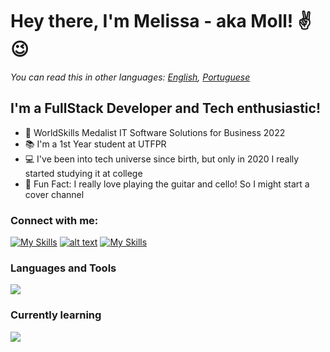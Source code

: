 # Hey there, I'm Melissa - aka Moll! ✌😉

*You can read this in other languages: [English](README.md), [Portuguese](README_PT.md)*

## I'm a FullStack Developer and Tech enthusiastic!
- 🥈 WorldSkills Medalist IT Software Solutions for Business 2022
- 📚 I'm a 1st Year student at UTFPR
- 💻 I've been into tech universe since birth, but only in 2020 I really started studying it at college
- 🎸 Fun Fact: I really love playing the guitar and cello! So I might start a cover channel

### Connect with me:
[![My Skills](https://skillicons.dev/icons?i=linkedin)](https://br.linkedin.com/in/melissa-moll-62318b18b)
[![alt text](https://skillicons.dev/icons?i=discord)](https://discord.com/ "moll#6294")
[![My Skills](https://skillicons.dev/icons?i=instagram)](https://www.instagram.com/moll.png)

### Languages and Tools
<p>
  <img src="https://skillicons.dev/icons?i=angular,css,html,js,nodejs,arduino,c,cs,cpp,dotnet,py,mysql,figma,git,visualstudio,vscode"/>
</p>
  
  
### Currently learning
<p>
  <img src="https://skillicons.dev/icons?i=docker,flutter,linux,mongodb,react,tensorflow" />
</p>
